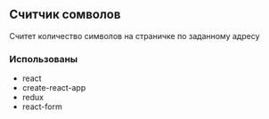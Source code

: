 ## Считчик сомволов
 
 Считет количество символов на страничке по заданному адресу

### Использованы
- react
- create-react-app
- redux
- react-form
